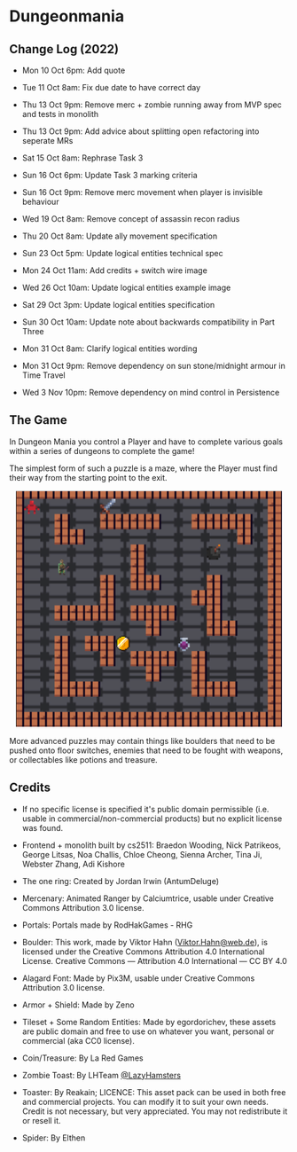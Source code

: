 # Dungeonmania

## Change Log (2022)

- Mon 10 Oct 6pm: Add quote

- Tue 11 Oct 8am: Fix due date to have correct day

- Thu 13 Oct 9pm: Remove merc + zombie running away from MVP spec and tests in monolith

- Thu 13 Oct 9pm: Add advice about splitting open refactoring into seperate MRs

- Sat 15 Oct 8am: Rephrase Task 3

- Sun 16 Oct 6pm: Update Task 3 marking criteria

- Sun 16 Oct 9pm: Remove merc movement when player is invisible behaviour

- Wed 19 Oct 8am: Remove concept of assassin recon radius

- Thu 20 Oct 8am: Update ally movement specification

- Sun 23 Oct 5pm: Update logical entities technical spec

- Mon 24 Oct 11am: Add credits + switch wire image

- Wed 26 Oct 10am: Update logical entities example image

- Sat 29 Oct 3pm: Update logical entities specification

- Sun 30 Oct 10am: Update note about backwards compatibility in Part Three

- Mon 31 Oct 8am: Clarify logical entities wording

- Mon 31 Oct 9pm: Remove dependency on sun stone/midnight armour in Time Travel

- Wed 3 Nov 10pm: Remove dependency on mind control in Persistence

## The Game

In Dungeon Mania you control a Player and have to complete various goals within a series of dungeons to complete the game!

The simplest form of such a puzzle is a maze, where the Player must find their way from the starting point to the exit.

<p align="center">
  <img src="./docs/dungeon.png" />
</p>

More advanced puzzles may contain things like boulders that need to be pushed onto floor switches, enemies that need to be fought with weapons, or collectables like potions and treasure.

## Credits
- If no specific license is specified it's public domain permissible (i.e. usable in commercial/non-commercial products) but no explicit license was found.

- Frontend + monolith built by cs2511: Braedon Wooding, Nick Patrikeos, George Litsas, Noa Challis, Chloe Cheong, Sienna Archer, Tina Ji, Webster Zhang, Adi Kishore

- The one ring: Created by Jordan Irwin (AntumDeluge)

- Mercenary: Animated Ranger by Calciumtrice, usable under Creative Commons Attribution 3.0 license.

- Portals: Portals made by RodHakGames - RHG

- Boulder: This work, made by Viktor Hahn (Viktor.Hahn@web.de), is licensed under the Creative Commons Attribution 4.0 International License. Creative Commons — Attribution 4.0 International — CC BY 4.0 

- Alagard Font: Made by Pix3M, usable under Creative Commons Attribution 3.0 license.

- Armor + Shield: Made by Zeno

- Tileset + Some Random Entities: Made by egordorichev, these assets are public domain and free to use on whatever you want, personal or commercial (aka CC0 license).

- Coin/Treasure: By La Red Games

- Zombie Toast: By LHTeam [@LazyHamsters](https://twitter.com/LazyHamsters)

- Toaster: By Reakain; LICENCE: This asset pack can be used in both free and commercial projects. You can modify it to suit your own needs. Credit is not necessary, but very appreciated. You may not redistribute it or resell it.

- Spider: By Elthen